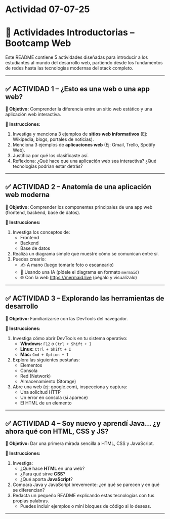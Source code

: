 # Actividad 07-07-25

# 🧠 Actividades Introductorias – Bootcamp Web

Este README contiene 5 actividades diseñadas para introducir a los estudiantes al mundo del desarrollo web, partiendo desde los fundamentos de redes hasta las tecnologías modernas del stack completo.

---

## ✅ ACTIVIDAD 1 – ¿Esto es una web o una app web?

**🎯 Objetivo:** Comprender la diferencia entre un sitio web estático y una aplicación web interactiva.

**📝 Instrucciones:**
1. Investiga y menciona 3 ejemplos de **sitios web informativos** (Ej: Wikipedia, blogs, portales de noticias).
2. Menciona 3 ejemplos de **aplicaciones web** (Ej: Gmail, Trello, Spotify Web).
3. Justifica por qué los clasificaste así.
4. Reflexiona: ¿Qué hace que una aplicación web sea interactiva? ¿Qué tecnologías podrían estar detrás?

---

## ✅ ACTIVIDAD 2 – Anatomía de una aplicación web moderna

**🎯 Objetivo:** Comprender los componentes principales de una app web (frontend, backend, base de datos).

**📝 Instrucciones:**
1. Investiga los conceptos de:
   - Frontend
   - Backend
   - Base de datos
2. Realiza un diagrama simple que muestre cómo se comunican entre sí.
3. Puedes crearlo:
   - ✍️ A mano (luego tomarle foto o escanearlo)
   - 🧠 Usando una IA (pídele el diagrama en formato `mermaid`)
   - 🌐 Con la web https://mermaid.live (pégalo y visualízalo)

---

## ✅ ACTIVIDAD 3 – Explorando las herramientas de desarrollo

**🎯 Objetivo:** Familiarizarse con las DevTools del navegador.

**📝 Instrucciones:**
1. Investiga cómo abrir DevTools en tu sistema operativo:
   - **Windows:** `F12` o `Ctrl + Shift + I`
   - **Linux:** `Ctrl + Shift + I`
   - **Mac:** `Cmd + Option + I`
2. Explora las siguientes pestañas:
   - Elementos
   - Consola
   - Red (Network)
   - Almacenamiento (Storage)
3. Abre una web (ej: google.com), inspecciona y captura:
   - Una solicitud HTTP
   - Un error en consola (si aparece)
   - El HTML de un elemento

---

## ✅ ACTIVIDAD 4 – Soy nuevo y aprendí Java… ¿y ahora qué con HTML, CSS y JS?

**🎯 Objetivo:** Dar una primera mirada sencilla a HTML, CSS y JavaScript.

**📝 Instrucciones:**
1. Investiga:
   - ¿Qué hace **HTML** en una web?
   - ¿Para qué sirve **CSS**?
   - ¿Qué aporta **JavaScript**?
2. Compara Java y JavaScript brevemente: ¿en qué se parecen y en qué se diferencian?
3. Redacta un pequeño README explicando estas tecnologías con tus propias palabras.
   - Puedes incluir ejemplos o mini bloques de código si lo deseas.

---

